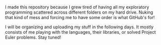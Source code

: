 I made this repository because I grew tired of having all my exploratory programming scattered across different folders on my hard drive. Nuking that kind of mess and forcing me to have some order is what GitHub's for!

I will be organizing and uploading my stuff in the following days. It mostly consists of me playing with the languages, their libraries, or solved Project Euler problems. Stay tuned! 
